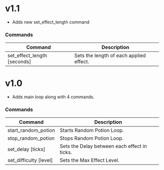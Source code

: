 # v1.1
- Adds new set_effect_length command
### Commands
| Command                     | Description                             |
|-----------------------------|-----------------------------------------|
| set_effect_length [seconds] | Sets the length of each applied effect. |
# v1.0
- Adds main loop along with 4 commands.
### Commands
| Command                | Description                                  |
|------------------------|----------------------------------------------|
| start_random_potion    | Starts Random Potion Loop.                   |
| stop_random_potion     | Stops Random Potion Loop.                    |
| set_delay [ticks]      | Sets the Delay between each effect in ticks. |
| set_difficulty [level] | Sets the Max Effect Level.                   |